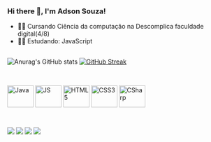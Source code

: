 
### Hi there 👋, I'm Adson Souza!
- 🧑‍🎓 Cursando Ciência da computação na Descomplica faculdade digital(4/8)
- 🧠💪 Estudando: JavaScript
##
![Anurag's GitHub stats](https://github-readme-stats.vercel.app/api?username=Punch124&theme=tokyonight&icons=true)
[![GitHub Streak](https://streak-stats.demolab.com?user=Punch124&theme=tokyonight)](https://git.io/streak-stats)
##
<div style = "display:inline_block"><br>
<img alt="Java" src="https://cdn.jsdelivr.net/gh/devicons/devicon@latest/icons/java/java-original.svg" height="50" width="60" align= "center"/>
<img alt="JS"src="https://cdn.jsdelivr.net/gh/devicons/devicon@latest/icons/javascript/javascript-plain.svg" height="50" width="60" align= "center"/>
<img src="https://cdn.jsdelivr.net/gh/devicons/devicon@latest/icons/html5/html5-original.svg" height="50" width="60" align= "center" alt="HTML5"/>
<img src="https://cdn.jsdelivr.net/gh/devicons/devicon@latest/icons/css3/css3-original.svg"height="50" width="60" align= "center" alt="CSS3" />
<img src="https://cdn.jsdelivr.net/gh/devicons/devicon@latest/icons/csharp/csharp-original.svg" height="50" width="60" align= "center" alt="CSharp"/>

##

<div style = "display:inline_block"><br>
  <a href= "https://www.linkedin.com/in/adson-souza-3a8935235/" target="_blank"><img src="https://img.shields.io/badge/LinkedIn-0077B5?style=for-the-badge&logo=linkedin&logoColor=white"></a>
  <a href= "mailto:adsonoliveira124@gmail.com" target="_blank"><img src= "https://img.shields.io/badge/Gmail-D14836?style=for-the-badge&logo=gmail&logoColor=white"></a>
  <a href= "https://discordapp.com/users/319544930907455488" target="_blank"><img src= "https://img.shields.io/badge/Discord-7289DA?style=for-the-badge&logo=discord&logoColor=white"></a>
  <a href="https://steamcommunity.com/profiles/76561198206198873/" target="_blank"><img src= "https://img.shields.io/badge/Steam-000000?style=for-the-badge&logo=steam&logoColor=white"
</div>    
